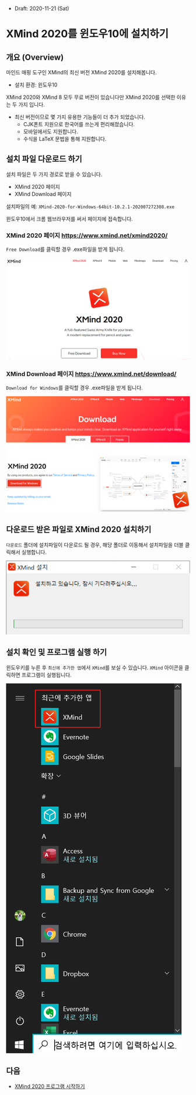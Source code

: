 * Draft: 2020-11-21 (Sat)

# XMind 2020를 윈도우10에 설치하기

## 개요 (Overview)

마인드 매핑 도구인 XMind의 최신 버전 XMind 2020를 설치해봅니다. 

* 설치 환경: 윈도우10

XMind 2020와 XMind 8 모두 무료 버전이 있습니다만 XMind 2020를 선택한 이유는 두 가지 입니다.

* 최신 버전이므로 몇 가지 유용한 기능들이 더 추가 되었습니다.
  * CJK폰트 지원으로 한국어를 쓰는게 편리해졌습니다.
  * 모바일에서도 지원합니다.
  * 수식을 LaTeX 문법을 통해 지원합니다.

## 설치 파일 다운로드 하기

설치 파일은 두 가지 경로로 받을 수 있습니다. 

* XMind 2020 페이지
* XMind Download 페이지

설치파일의 예: `XMind-2020-for-Windows-64bit-10.2.1-202007272308.exe`

윈도우10에서 크롬 웹브라우저를 써서 페이지에 접속합니다.

### XMind 2020 페이지 https://www.xmind.net/xmind2020/

`Free Download`를 클릭할 경우 .exe파일을 받게 됩니다.

<img src='images/xmind-homepage-xmind2020_page.png'>

### XMind Download 페이지 https://www.xmind.net/download/

`Download for Windows`를 클릭할 경우 .exe파일을 받게 됩니다.

<img src='images/xmind-homepage-download_page-win10.png'>

## 다운로드 받은 파일로 XMind 2020 설치하기

`다운로드` 폴더에 설치파일이 다운로드 될 경우, 해당 폴더로 이동해서 설치파일을 더블 클릭해서 실행합니다.

<img src='images/xmind-installation-win10.png'>

## 설치 확인 및 프로그램 실행 하기

윈도우키를 누른 후 `최신에 추가한 앱`에서 `XMind`를 보실 수 있습니다. `XMind` 아이콘을 클릭하면 프로그램이 실행됩니다.

<img src='images/xmind-installation-win10-launching_the_program.png'>

## 다음
* [XMind 2020 프로그램 시작하기](LAUNCH.md)


